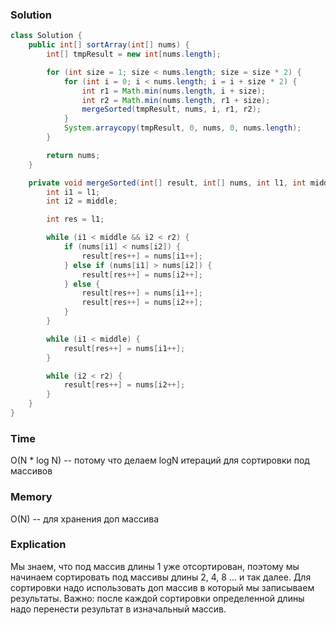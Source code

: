 ### Solution
```java
class Solution {
    public int[] sortArray(int[] nums) {
        int[] tmpResult = new int[nums.length];

        for (int size = 1; size < nums.length; size = size * 2) {
            for (int i = 0; i < nums.length; i = i + size * 2) {
                int r1 = Math.min(nums.length, i + size);
                int r2 = Math.min(nums.length, r1 + size);
                mergeSorted(tmpResult, nums, i, r1, r2);
            }
            System.arraycopy(tmpResult, 0, nums, 0, nums.length);
        }

        return nums;
    }

    private void mergeSorted(int[] result, int[] nums, int l1, int middle, int r2) {
        int i1 = l1;
        int i2 = middle;

        int res = l1;

        while (i1 < middle && i2 < r2) {
            if (nums[i1] < nums[i2]) {
                result[res++] = nums[i1++];
            } else if (nums[i1] > nums[i2]) {
                result[res++] = nums[i2++];
            } else {
                result[res++] = nums[i1++];
                result[res++] = nums[i2++];
            }
        }

        while (i1 < middle) {
            result[res++] = nums[i1++];
        }

        while (i2 < r2) {
            result[res++] = nums[i2++];
        }
    }
}
```
### Time
O(N * log N) -- потому что делаем logN итераций для сортировки под массивов
### Memory
O(N) -- для хранения доп массива
### Explication
Мы знаем, что под массив длины 1 уже отсортирован, 
поэтому мы начинаем сортировать под массивы длины 2, 4, 8 ... и так далее. 
Для сортировки надо использовать доп массив в который мы записываем результаты.
Важно: после каждой сортировки определенной длины надо перенести результат в изначальный массив.
